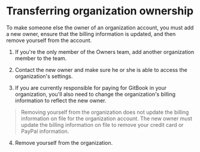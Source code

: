 # Transferring organization ownership

To make someone else the owner of an organization account, you must add a new owner, ensure that the billing information is updated, and then remove yourself from the account.

1. If you're the only member of the Owners team, add another organization member to the team.

2. Contact the new owner and make sure he or she is able to access the organization's settings.

3. If you are currently responsible for paying for GitBook in your organization, you'll also need to change the organization's billing information to reflect the new owner.

> Removing yourself from the organization does not update the billing information on file for the organization account. The new owner must update the billing information on file to remove your credit card or PayPal information.

4. Remove yourself from the organization.